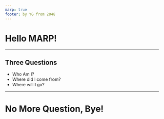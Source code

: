 ```yaml
---
marp: true
footer: by YG from 2048
---
```

# Hello MARP!
---
## Three Questions
* Who Am I?
* Where did I come from?
* Where will I go?
---
# No More Question, Bye!